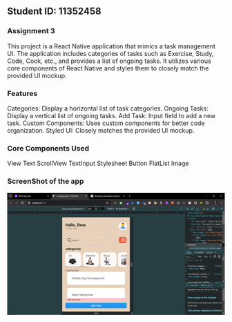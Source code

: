 ## Student ID: 11352458

### Assignment 3

This project is a React Native application that mimics a task management UI. The application includes categories of tasks such as Exercise, Study, Code, Cook, etc., and provides a list of ongoing tasks. It utilizes various core components of React Native and styles them to closely match the provided UI mockup.

### Features

Categories: Display a horizontal list of task categories.
Ongoing Tasks: Display a vertical list of ongoing tasks.
Add Task: Input field to add a new task.
Custom Components: Uses custom components for better code organization.
Styled UI: Closely matches the provided UI mockup.

### Core Components Used

View
Text
ScrollView
TextInput
Stylesheet
Button
FlatList
Image

### ScreenShot of the app

![Alt text](rn-assignment-11352458/assets/screen.png)
